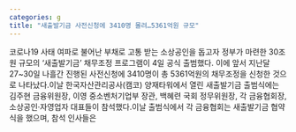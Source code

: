 ```yaml
---
categories: g
title: "새출발기금 사전신청에 3410명 몰려…5361억원 규모"
---
```

코로나19 사태 여파로 불어난 부채로 고통 받는 소상공인을 돕고자 정부가 마련한 30조원 규모의 ‘새출발기금’ 채무조정 프로그램이 4일 공식 출범했다. 이에 앞서 지난달 27~30일 나흘간 진행된 사전신청에 3410명이 총 5361억원의 채무조정을 신청한 것으로 나타났다.이날 한국자산관리공사(캠코) 양재타워에서 열린 새출발기금 출범식에는 김주현 금융위원장, 이영 중소벤처기업부 장관, 백혜련 국회 정무위원장, 각 금융협회장, 소상공인·자영업자 대표들이 참석했다.이날 출범식에서 각 금융협회는 새출발기금 협약식을 했으며, 참석 인사들은